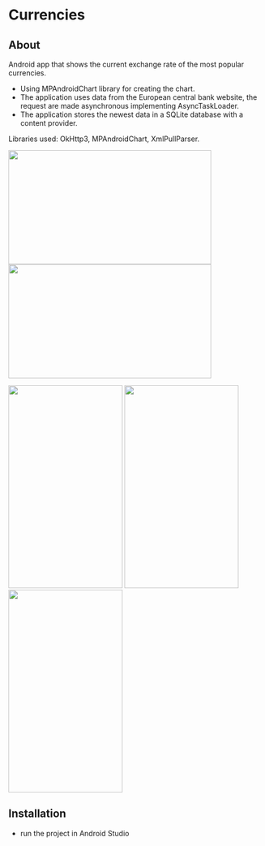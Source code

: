 # Currencies
## About
Android app that shows the current exchange rate of the most popular currencies. 
 - Using MPAndroidChart library for creating the chart.
 - The application uses data from the European central bank website, the request are made asynchronous implementing AsyncTaskLoader.
 - The application stores the newest data in a SQLite database with a content provider.
 
Libraries used: OkHttp3, MPAndroidChart, XmlPullParser.


<img src="https://cloud.githubusercontent.com/assets/22866739/26285991/4acd56ac-3e63-11e7-8504-8f45c2422be9.png" width="400px" height="225px" /> <img src="https://cloud.githubusercontent.com/assets/22866739/26285987/33c45294-3e63-11e7-86dd-c18cf8dd2152.png" width="400px" height="225px" /> 

<img src="https://cloud.githubusercontent.com/assets/22866739/26285840/4dbfd996-3e60-11e7-8f35-ad79504c7b37.png" width="225px" height="400px" />  <img src="https://cloud.githubusercontent.com/assets/22866739/26285857/a9dcab28-3e60-11e7-82fc-f397578eab45.png" width="225px" height="400px" /> <img src="https://cloud.githubusercontent.com/assets/22866739/26286019/f7381be8-3e63-11e7-9ef1-970b6523e3a3.png" width="225px" height="400px" /> 

## Installation

- run the project in Android Studio
